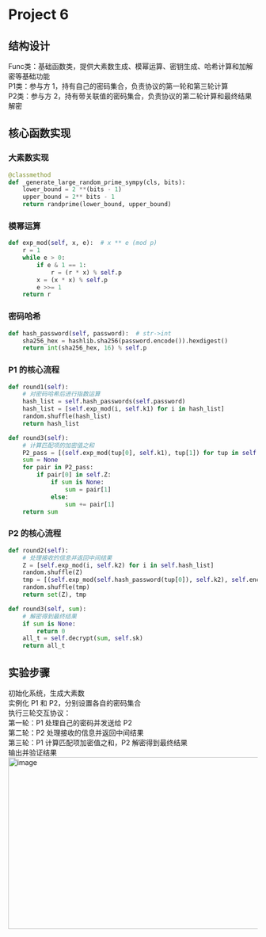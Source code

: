 # Project 6
## 结构设计
Func类：基础函数类，提供大素数生成、模幂运算、密钥生成、哈希计算和加解密等基础功能<br>
P1类：参与方 1，持有自己的密码集合，负责协议的第一轮和第三轮计算<br>
P2类：参与方 2，持有带关联值的密码集合，负责协议的第二轮计算和最终结果解密<br>
## 核心函数实现
### 大素数实现
```python
@classmethod
def _generate_large_random_prime_sympy(cls, bits):
    lower_bound = 2 **(bits - 1)
    upper_bound = 2** bits - 1
    return randprime(lower_bound, upper_bound)
```
### 模幂运算
```python
def exp_mod(self, x, e):  # x ** e (mod p)
    r = 1
    while e > 0:
        if e & 1 == 1:
            r = (r * x) % self.p
        x = (x * x) % self.p
        e >>= 1
    return r
```
### 密码哈希
```python
def hash_password(self, password):  # str->int
    sha256_hex = hashlib.sha256(password.encode()).hexdigest()
    return int(sha256_hex, 16) % self.p
```
### P1 的核心流程
```python
def round1(self):
    # 对密码哈希后进行指数运算
    hash_list = self.hash_passwords(self.password)
    hash_list = [self.exp_mod(i, self.k1) for i in hash_list]
    random.shuffle(hash_list)
    return hash_list

def round3(self):
    # 计算匹配项的加密值之和
    P2_pass = [(self.exp_mod(tup[0], self.k1), tup[1]) for tup in self.hash_list]
    sum = None
    for pair in P2_pass:
        if pair[0] in self.Z:
            if sum is None:
                sum = pair[1]
            else:
                sum += pair[1]
    return sum
```
### P2 的核心流程
```python
def round2(self):
    # 处理接收的信息并返回中间结果
    Z = [self.exp_mod(i, self.k2) for i in self.hash_list]
    random.shuffle(Z)
    tmp = [(self.exp_mod(self.hash_password(tup[0]), self.k2), self.encrypt(tup[1], self.pk)) for tup in self.password]
    random.shuffle(tmp)
    return set(Z), tmp

def round3(self, sum):
    # 解密得到最终结果
    if sum is None:
        return 0
    all_t = self.decrypt(sum, self.sk)
    return all_t
```
## 实验步骤
初始化系统，生成大素数<br>
实例化 P1 和 P2，分别设置各自的密码集合<br>
执行三轮交互协议：<br>
第一轮：P1 处理自己的密码并发送给 P2<br>
第二轮：P2 处理接收的信息并返回中间结果<br>
第三轮：P1 计算匹配项加密值之和，P2 解密得到最终结果<br>
输出并验证结果<br>
<img width="1268" height="347" alt="image" src="https://github.com/user-attachments/assets/3a9081ef-d36f-43c2-999e-c06a68354967" />

    
